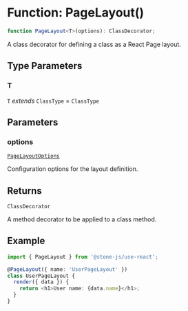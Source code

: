 # Function: PageLayout()

```ts
function PageLayout<T>(options): ClassDecorator;
```

A class decorator for defining a class as a React Page layout.

## Type Parameters

### T

`T` *extends* `ClassType` = `ClassType`

## Parameters

### options

[`PageLayoutOptions`](../../../declarations/interfaces/PageLayoutOptions.md)

Configuration options for the layout definition.

## Returns

`ClassDecorator`

A method decorator to be applied to a class method.

## Example

```typescript
import { PageLayout } from '@stone-js/use-react';

@PageLayout({ name: 'UserPageLayout' })
class UserPageLayout {
  render({ data }) {
    return <h1>User name: {data.name}</h1>;
  }
}
```
